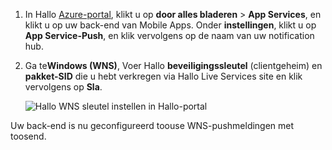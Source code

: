 
1. In Hallo [Azure-portal](https://portal.azure.com/), klikt u op **door alles bladeren** > **App Services**, en klikt u op uw back-end van Mobile Apps. Onder **instellingen**, klikt u op **App Service-Push**, en klik vervolgens op de naam van uw notification hub.
2. Ga te**Windows (WNS)**, Voer Hallo **beveiligingssleutel** (clientgeheim) en **pakket-SID** die u hebt verkregen via Hallo Live Services site en klik vervolgens op  **Sla**.

    ![Hallo WNS sleutel instellen in Hallo-portal](./media/app-service-mobile-configure-wns/mobile-push-wns-credentials.png)

Uw back-end is nu geconfigureerd toouse WNS-pushmeldingen met toosend.
